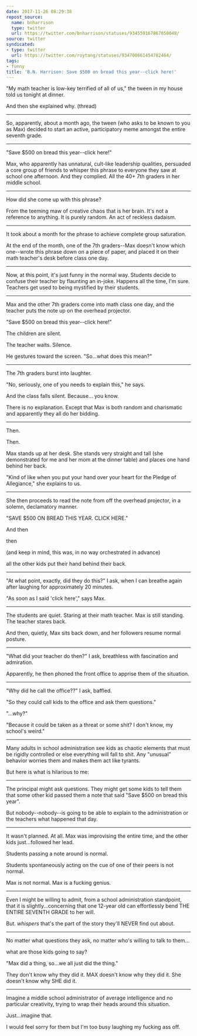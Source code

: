 ```yaml
---
date: 2017-11-26 08:29:38
repost_source:
  name: bnharrison
  type: twitter
  url: https://twitter.com/bnharrison/statuses/934559167867650048/
source: twitter
syndicated:
- type: twitter
  url: https://twitter.com/roytang/statuses/934700661454782464/
tags:
- funny
title: 'B.N. Harrison: Save $500 on bread this year--click here!'
---
```


"My math teacher is low-key terrified of all of us," the tween in my house told us tonight at dinner.



And then she explained why. (thread)

---

So, apparently, about a month ago, the tween (who asks to be known to you as Max) decided to start an active, participatory meme amongst the entire seventh grade.

---

"Save $500 on bread this year--click here!"



Max, who apparently has unnatural, cult-like leadership qualities, persuaded a core group of friends to whisper this phrase to everyone they saw at school one afternoon. And they complied. All the 40+ 7th graders  in her middle school.

---

How did she come up with this phrase?



From the teeming maw of creative chaos that is her brain. It's not a reference to anything. It is purely random. An act of reckless dadaism.

---

It took about a month for the phrase to achieve complete group saturation. 



At the end of the month, one of the 7th graders--Max doesn't know which one--wrote this phrase down on a piece of paper, and placed it on their math teacher's desk before class one day.

---

Now, at this point, it's just funny in the normal way. Students decide to confuse their teacher by flaunting an in-joke. Happens all the time, I'm sure. Teachers get used to being mystified by their students.

---

Max and the other 7th graders come into math class one day, and the teacher puts the note up on the overhead projector. 



"Save $500 on bread this year--click here!"



The children are silent.



The teacher waits. Silence.



He gestures toward the screen. "So...what does this mean?"

---

The 7th graders burst into laughter. 



"No, seriously, one of you needs to explain this," he says.



And the class falls silent. Because... you know.



There is no explanation. Except that Max is both random and charismatic and apparently they all do her bidding.

---

Then.



Then.



Max stands up at her desk. She stands very straight and tall (she demonstrated for me and her mom at the dinner table) and places one hand behind her back.



"Kind of like when you put your hand over your heart for the Pledge of Allegiance," she explains to us.

---

She then proceeds to read the note from off the overhead projector, in a solemn, declamatory manner.



"SAVE $500 ON BREAD THIS YEAR. CLICK HERE."



And then



then



(and keep in mind, this was, in no way orchestrated in advance)



all the other kids put their hand behind their back.

---

"At what point, exactly, did they do this?" I ask, when I can breathe again after laughing for approximately 20 minutes.



"As soon as I said 'click here'," says Max.

---

The students are quiet. Staring at their math teacher. Max is still standing. The teacher stares back.



And then, quietly, Max sits back down, and her followers resume normal posture.

---

"What did your teacher do then?" I ask, breathless with fascination and admiration.



Apparently, he then phoned the front office to apprise them of the situation.

---

"Why did he call the office??" I ask, baffled.



"So they could call kids to the office and ask them questions."



"...why?"



"Because it could be taken as a threat or some shit? I don't know, my school's weird."

---

Many adults in school administration see kids as chaotic elements that must be rigidly controlled or else everything will fall to shit. Any "unusual" behavior worries them and makes them act like tyrants.



But here is what is hilarious to me:

---

The principal might ask questions. They might get some kids to tell them that some other kid passed them a note that said "Save $500 on bread this year". 



But nobody--nobody--is going to be able to explain to the administration or the teachers what happened that day.

---

It wasn't planned. At all. Max was improvising the entire time, and the other kids just...followed her lead.



Students passing a note around is normal.



Students spontaneously acting on the cue of one of their peers is not normal. 



Max is not normal. Max is a fucking genius.

---

Even I might be willing to admit, from a school administration standpoint, that it is slightly...concerning that one 12-year old can effortlessly bend THE ENTIRE SEVENTH GRADE to her will.



But. *whispers* that's the part of the story they'll NEVER find out about.

---

No matter what questions they ask, no matter who's willing to talk to them...



what are those kids going to say?



"Max did a thing, so...we all just did the thing."



They don't know why they did it. MAX doesn't know why they did it. She doesn't know why SHE did it.

---

Imagine a middle school administrator of average intelligence and no particular creativity, trying to wrap their heads around this situation.



Just...imagine that.



I would feel sorry for them but I'm too busy laughing my fucking ass off.